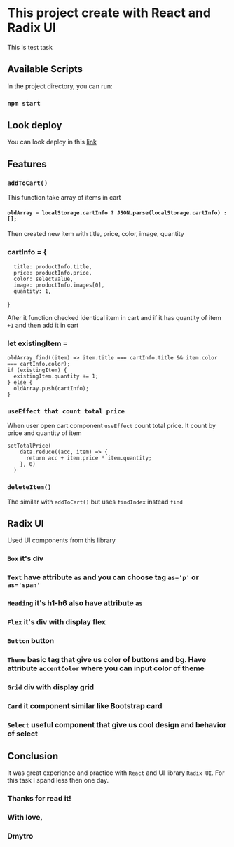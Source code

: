 # This project create with React and Radix UI

This is test task

## Available Scripts

In the project directory, you can run:

### `npm start`

## Look deploy

You can look deploy in this [link](https://radixtest.onrender.com)

## Features

### `addToCart()`

This function take array of items in cart

#### `oldArray = localStorage.cartInfo ? JSON.parse(localStorage.cartInfo) : []; `

Then created new item with title, price, color, image, quantity

### cartInfo = {
      title: productInfo.title,
      price: productInfo.price,
      color: selectValue,
      image: productInfo.images[0],
      quantity: 1,
  }

After it function checked identical item in cart and if it has quantity of item `+1` and then add it in cart

### let existingItem = 
    oldArray.find((item) => item.title === cartInfo.title && item.color === cartInfo.color);
    if (existingItem) {
      existingItem.quantity += 1;
    } else {
      oldArray.push(cartInfo);
    }

### `useEffect that count total price`

When user open cart component `useEffect` count total price. It count by price and quantity of item

    setTotalPrice(
        data.reduce((acc, item) => {
          return acc + item.price * item.quantity;
        }, 0)
      )
### `deleteItem()`

The similar with `addToCart()` but uses `findIndex` instead `find`

## Radix UI

Used UI components from this library

### `Box` it's div
### `Text` have attribute `as` and you can choose tag `as='p'` or `as='span'`
### `Heading` it's h1-h6 also have attribute `as`
### `Flex` it's div with display flex
### `Button` button
### `Theme` basic tag that give us color of buttons and bg. Have attribute `accentColor` where you can input color of theme
### `Grid` div with display grid
### `Card` it component similar like Bootstrap card
### `Select` useful component that give us cool design and behavior of select

## Conclusion

It was great experience and practice with `React` and UI library `Radix UI`.
For this task I spand less then one day.

### Thanks for read it!
### With love, 
### Dmytro
